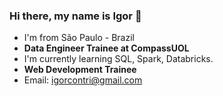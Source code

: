### Hi there, my name is Igor 👋
- I'm from São Paulo - Brazil
- **Data Engineer Trainee at CompassUOL**
- I'm currently learning SQL, Spark, Databricks.
- **Web Development Trainee**
- Email: igorcontri@gmail.com

<!--
**igorcontri/igorcontri** is a ✨ _special_ ✨ repository because its `README.md` (this file) appears on your GitHub profile.

Here are some ideas to get you started:

- 🔭 I’m currently working on ...
- 🌱 I’m currently learning ...
- 👯 I’m looking to collaborate on ...
- 🤔 I’m looking for help with ...
- 💬 Ask me about ...
- 📫 How to reach me: ...
- 😄 Pronouns: ...
- ⚡ Fun fact: ...
-->
